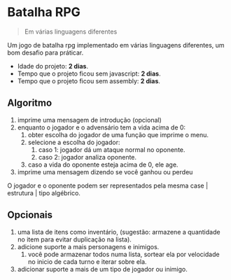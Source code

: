 # Batalha RPG
> Em várias linguagens diferentes

Um jogo de batalha rpg implementado em várias linguagens diferentes, um bom desafio para práticar.

* Idade do projeto: **2 dias**.
* Tempo que o projeto ficou sem javascript: **2 dias**.
* Tempo que o projeto ficou sem assembly: **2 dias**.

## Algoritmo

1. imprime uma mensagem de introdução (opcional)
2. enquanto o jogador e o advensário tem a vida acima de 0:
    1. obter escolha do jogador de uma função que imprime o menu.
    2. selecione a escolha do jogador:
        1. caso 1: jogador dá um ataque normal no oponente.
        2. caso 2: jogador analiza oponente.
    3. caso a vida do oponente esteja acima de 0, ele age.
3. imprime uma mensagem dizendo se você ganhou ou perdeu

O jogador e o oponente podem ser representados pela mesma case | estrutura | tipo algébrico.

## Opcionais

1. uma lista de itens como inventário, (sugestão: armazene a quantidade no item para evitar duplicação na lista).
2. adicione suporte a mais personagens e inimigos.
    1. você pode armazenar todos numa lista, sortear ela por velocidade no inicio de cada turno e iterar sobre ela.
3. adicionar suporte a mais de um tipo de jogador ou inimigo.
